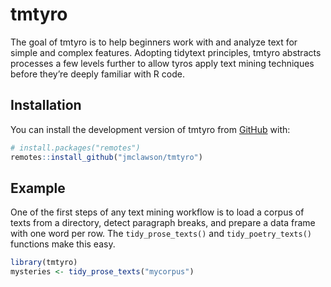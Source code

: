 
<!-- README.md is generated from README.Rmd. Please edit that file -->

# tmtyro

<!-- badges: start -->
<!-- badges: end -->

The goal of tmtyro is to help beginners work with and analyze text for
simple and complex features. Adopting tidytext principles, tmtyro
abstracts processes a few levels further to allow tyros apply text
mining techniques before they’re deeply familiar with R code.

## Installation

You can install the development version of tmtyro from
[GitHub](https://github.com/) with:

``` r
# install.packages("remotes")
remotes::install_github("jmclawson/tmtyro")
```

## Example

One of the first steps of any text mining workflow is to load a corpus
of texts from a directory, detect paragraph breaks, and prepare a data
frame with one word per row. The `tidy_prose_texts()` and
`tidy_poetry_texts()` functions make this easy.

``` r
library(tmtyro)
mysteries <- tidy_prose_texts("mycorpus")
```
